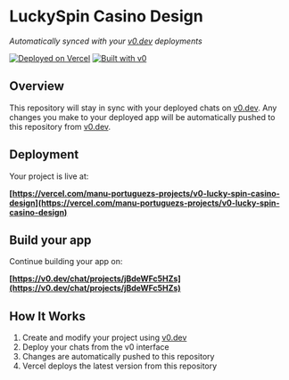 # LuckySpin Casino Design

*Automatically synced with your [v0.dev](https://v0.dev) deployments*

[![Deployed on Vercel](https://img.shields.io/badge/Deployed%20on-Vercel-black?style=for-the-badge&logo=vercel)](https://vercel.com/manu-portuguezs-projects/v0-lucky-spin-casino-design)
[![Built with v0](https://img.shields.io/badge/Built%20with-v0.dev-black?style=for-the-badge)](https://v0.dev/chat/projects/jBdeWFc5HZs)

## Overview

This repository will stay in sync with your deployed chats on [v0.dev](https://v0.dev).
Any changes you make to your deployed app will be automatically pushed to this repository from [v0.dev](https://v0.dev).

## Deployment

Your project is live at:

**[https://vercel.com/manu-portuguezs-projects/v0-lucky-spin-casino-design](https://vercel.com/manu-portuguezs-projects/v0-lucky-spin-casino-design)**

## Build your app

Continue building your app on:

**[https://v0.dev/chat/projects/jBdeWFc5HZs](https://v0.dev/chat/projects/jBdeWFc5HZs)**

## How It Works

1. Create and modify your project using [v0.dev](https://v0.dev)
2. Deploy your chats from the v0 interface
3. Changes are automatically pushed to this repository
4. Vercel deploys the latest version from this repository
